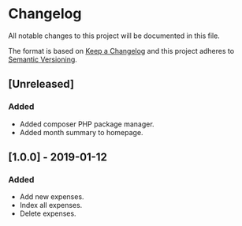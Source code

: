 # Changelog
All notable changes to this project will be documented in this file.

The format is based on [Keep a Changelog](http://keepachangelog.com/en/1.0.0/)
and this project adheres to [Semantic Versioning](http://semver.org/spec/v2.0.0.html).

## [Unreleased]
### Added
- Added composer PHP package manager.
- Added month summary to homepage.

## [1.0.0] - 2019-01-12
### Added
- Add new expenses.
- Index all expenses.
- Delete expenses.
